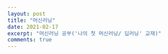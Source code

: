 ```yaml
---
layout: post
title: "머신러닝"
date: 2021-02-17
excerpt: "머신러닝 공부('나의 첫 머신러닝/ 딥러닝' 교재)"
comments: true
---
```

